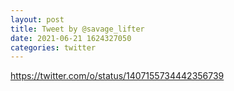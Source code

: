```yaml
--- 
layout: post 
title: Tweet by @savage_lifter 
date: 2021-06-21 1624327050 
categories: twitter 
--- 
```

https://twitter.com/o/status/1407155734442356739